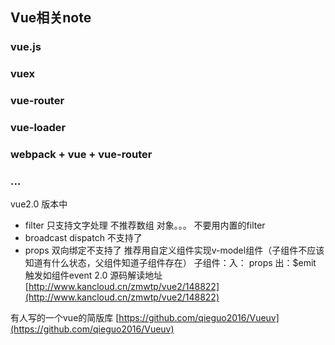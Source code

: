 ## Vue相关note

### vue.js
### vuex
### vue-router
### vue-loader
### webpack + vue + vue-router
### ...

vue2.0 版本中
+ filter  只支持文字处理  不推荐数组 对象。。。 不要用内置的filter
+ broadcast  dispatch 不支持了
+ props 双向绑定不支持了  推荐用自定义组件实现v-model组件（子组件不应该知道有什么状态，父组件知道子组件存在） 
  子组件：入： props   出：$emit   触发如组件event
2.0 源码解读地址
[http://www.kancloud.cn/zmwtp/vue2/148822](http://www.kancloud.cn/zmwtp/vue2/148822)

有人写的一个vue的简版库 [https://github.com/qieguo2016/Vueuv](https://github.com/qieguo2016/Vueuv)
